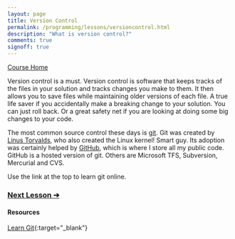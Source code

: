 ```yaml
---
layout: page
title: Version Control
permalink: /programming/lessons/versioncontrol.html
description: "What is version control?"
comments: true
signoff: true
---
```

[Course Home](../course)

Version control is a must. Version control is software that keeps tracks of the files in your solution and tracks changes you make to them. It then allows you to save files while maintaining older versions of each file. A true life saver if you accidentally make a breaking change to your solution. You can just roll back. Or a great safety net if you are looking at doing some big changes to your code. 

The most common source control these days is [git](https://git-scm.com/docs/gittutorial). Git was created by [Linus Torvalds](https://en.wikipedia.org/wiki/Linus_Torvalds), who also created the Linux kernel! Smart guy. Its adoption was certainly helped by [GitHub](github.com), which is where I store all my public code. GitHub is a hosted version of git. Others are Microsoft TFS, Subversion, Mercurial and CVS.

Use the link at the top to learn git online.

### [Next Lesson &#10132;](../lessons/classesandobjects)

#### Resources
[Learn Git](https://try.github.io/levels/1/challenges/1){:target="_blank"}